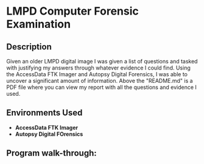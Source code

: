 <h1>LMPD Computer Forensic Examination</h1>

<h2>Description</h2>
Given an older LMPD digital image I was given a list of questions and tasked with justifying my answers through whatever evidence I could find. Using the AccessData FTK Imager and Autopsy Digital Forensics, I was able to uncover a significant amount of information. Above the "README.md" is a PDF file where you can view my report with all the questions and evidence I used.
<br />

<h2>Environments Used </h2>

- <b>AccessData FTK Imager</b> 
- <b>Autopsy Digital FOrensics</b>

<h2>Program walk-through:</h2>

<!--
 ```diff
- text in red
+ text in green
! text in orange
# text in gray
@@ text in purple (and bold)@@
```
--!>

